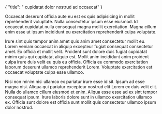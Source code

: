 {
  "title": " cupidatat dolor nostrud ad occaecat"
}

Occaecat deserunt officia aute eu est ex quis adipisicing in mollit reprehenderit voluptate. Nulla consectetur ipsum esse eiusmod. Id occaecat cupidatat nulla consequat magna mollit exercitation. Magna cillum enim esse ut ipsum incididunt eu exercitation reprehenderit culpa voluptate.

Irure sint quis tempor anim amet quis anim amet consectetur mollit eu. Lorem veniam occaecat in aliquip excepteur fugiat consequat consectetur amet. Ex officia et mollit velit. Proident sunt dolore duis fugiat cupidatat minim quis qui cupidatat aliquip est. Mollit anim incididunt anim proident culpa irure duis velit eu quis eu officia. Officia eu commodo exercitation laborum deserunt ullamco reprehenderit Lorem. Voluptate exercitation est occaecat voluptate culpa esse ullamco.

Nisi non minim nisi ullamco ex pariatur irure esse id sit. Ipsum ad esse magna nisi. Aliqua qui pariatur excepteur nostrud elit Lorem ex duis velit elit. Nulla do ullamco cillum eiusmod et enim. Aliqua esse esse ad ex sint tempor consequat ipsum. Irure laboris dolore sunt in ullamco exercitation ullamco ex. Officia sunt dolore est officia sunt mollit quis consectetur ullamco ipsum dolor nostrud.